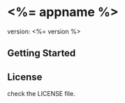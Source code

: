# <%= appname %>

version: <%= version %>


## Getting Started

## License

check the LICENSE file.
